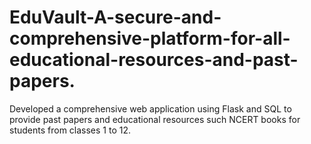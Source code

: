 # EduVault-A-secure-and-comprehensive-platform-for-all-educational-resources-and-past-papers.
Developed a comprehensive web application using Flask and SQL to provide past papers and educational resources such NCERT books for students from classes 1 to 12.
